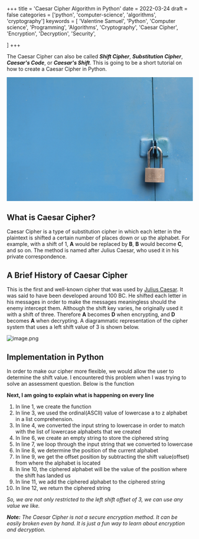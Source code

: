 +++
title = 'Caesar Cipher Algorithm in Python'
date = 2022-03-24
draft = false
categories = ['python', 'computer-science', 'algorithms', 'cryptography']
keywords = [
  'Valentine Samuel',
   'Python',
   'Computer science',
   'Programming',
   'Algorithms',
    'Cryptography',
    'Caesar Cipher',
    'Encryption',
    'Decryption',
    'Security',

]
+++

The Caesar Cipher can also be called **_Shift Cipher_**, **_Substitution Cipher_**, **_Caesar's Code_**, or **_Caesar's Shift_**. This is going to be a short tutorial on how to create a Caesar Cipher in Python.

![thumbnail](./thumb-nail.jpg)

## What is Caesar Cipher?

Caesar Cipher is a type of substitution cipher in which each letter in the plaintext is shifted a certain number of places down or up the alphabet. For example, with a shift of 1, **A** would be replaced by **B**, **B** would become **C**, and so on. The method is named after Julius Caesar, who used it in his private correspondence.

## A Brief History of Caesar Cipher

This is the first and well-known cipher that was used by [Julius Caesar](https://en.wikipedia.org/wiki/Julius_Caesar). It was said to have been developed around 100 BC. He shifted each letter in his messages in order to make the messages meaningless should the enemy intercept them. Although the shift key varies, he originally used it with a shift of three. Therefore **A** becomes **D** when encrypting, and **D** becomes **A** when decrypting. A diagrammatic representation of the cipher system that uses a left shift value of 3 is shown below.

![image.png](https://cdn.hashnode.com/res/hashnode/image/upload/v1661240941452/7D2PDev_B.png)

## Implementation in Python

In order to make our cipher more flexible, we would allow the user to determine the shift value. I encountered this problem when I was trying to solve an assessment question. Below is the function

**Next, I am going to explain what is happening on every line**

1. In line 1, we create the function
2. In line 3, we used the ordinal(ASCII) value of lowercase a to z alphabet in a list comprehension.
3. In line 4, we converted the input string to lowercase in order to match with the list of lowercase alphabets that we created
4. In line 6, we create an empty string to store the ciphered string
5. In line 7, we loop through the input string that we converted to lowercase
6. In line 8, we determine the position of the current alphabet
7. In line 9, we get the offset position by subtracting the shift value(offset) from where the alphabet is located
8. In line 10, the ciphered alphabet will be the value of the position where the shift has landed us
9. In line 11, we add the ciphered alphabet to the ciphered string
10. In line 12, we return the ciphered string

_So, we are not only restricted to the left shift offset of 3, we can use any value we like._

**_Note:_** _The Caesar Cipher is not a secure encryption method. It can be easily broken even by hand. It is just a fun way to learn about encryption and decryption._
